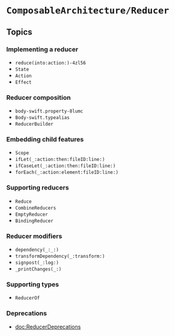 # ``ComposableArchitecture/Reducer``

## Topics

### Implementing a reducer

- ``reduce(into:action:)-4zl56``
- ``State``
- ``Action``
- ``Effect``

### Reducer composition

- ``body-swift.property-8lumc``
- ``Body-swift.typealias``
- ``ReducerBuilder``

### Embedding child features

- ``Scope``
- ``ifLet(_:action:then:fileID:line:)``
- ``ifCaseLet(_:action:then:fileID:line:)``
- ``forEach(_:action:element:fileID:line:)``

### Supporting reducers

- ``Reduce``
- ``CombineReducers``
- ``EmptyReducer``
- ``BindingReducer``

### Reducer modifiers

- ``dependency(_:_:)``
- ``transformDependency(_:transform:)``
- ``signpost(_:log:)``
- ``_printChanges(_:)``

### Supporting types

- ``ReducerOf``

### Deprecations

- <doc:ReducerDeprecations>
